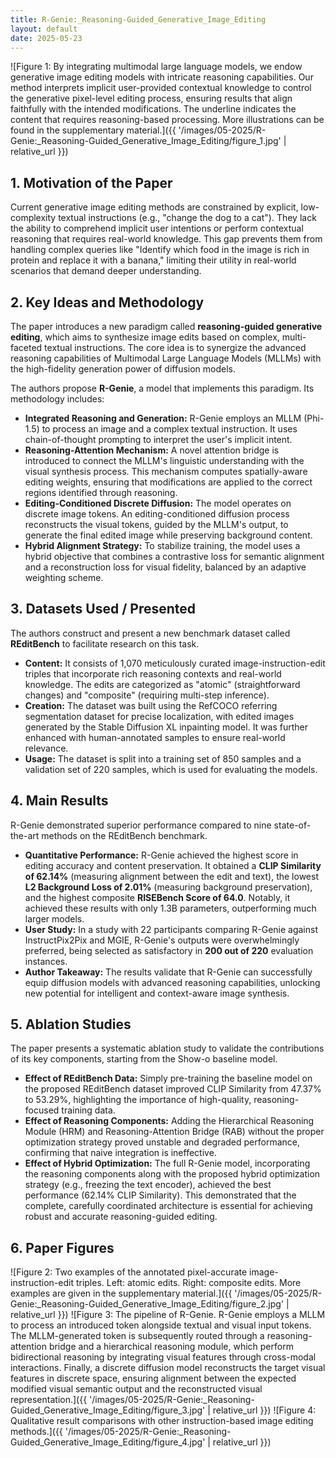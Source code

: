 ```yaml
---
title: R-Genie:_Reasoning-Guided_Generative_Image_Editing
layout: default
date: 2025-05-23
---
```

![Figure 1: By integrating multimodal large language models, we endow generative image editing models with intricate reasoning capabilities. Our method interprets implicit user-provided contextual knowledge to control the generative pixel-level editing process, ensuring results that align faithfully with the intended modifications. The underline indicates the content that requires reasoning-based processing. More illustrations can be found in the supplementary material.]({{ '/images/05-2025/R-Genie:_Reasoning-Guided_Generative_Image_Editing/figure_1.jpg' | relative_url }})
## 1. Motivation of the Paper
Current generative image editing methods are constrained by explicit, low-complexity textual instructions (e.g., "change the dog to a cat"). They lack the ability to comprehend implicit user intentions or perform contextual reasoning that requires real-world knowledge. This gap prevents them from handling complex queries like "Identify which food in the image is rich in protein and replace it with a banana," limiting their utility in real-world scenarios that demand deeper understanding.

## 2. Key Ideas and Methodology
The paper introduces a new paradigm called **reasoning-guided generative editing**, which aims to synthesize image edits based on complex, multi-faceted textual instructions. The core idea is to synergize the advanced reasoning capabilities of Multimodal Large Language Models (MLLMs) with the high-fidelity generation power of diffusion models.

The authors propose **R-Genie**, a model that implements this paradigm. Its methodology includes:
- **Integrated Reasoning and Generation:** R-Genie employs an MLLM (Phi-1.5) to process an image and a complex textual instruction. It uses chain-of-thought prompting to interpret the user's implicit intent.
- **Reasoning-Attention Mechanism:** A novel attention bridge is introduced to connect the MLLM's linguistic understanding with the visual synthesis process. This mechanism computes spatially-aware editing weights, ensuring that modifications are applied to the correct regions identified through reasoning.
- **Editing-Conditioned Discrete Diffusion:** The model operates on discrete image tokens. An editing-conditioned diffusion process reconstructs the visual tokens, guided by the MLLM's output, to generate the final edited image while preserving background content.
- **Hybrid Alignment Strategy:** To stabilize training, the model uses a hybrid objective that combines a contrastive loss for semantic alignment and a reconstruction loss for visual fidelity, balanced by an adaptive weighting scheme.

## 3. Datasets Used / Presented
The authors construct and present a new benchmark dataset called **REditBench** to facilitate research on this task.
- **Content:** It consists of 1,070 meticulously curated image-instruction-edit triples that incorporate rich reasoning contexts and real-world knowledge. The edits are categorized as "atomic" (straightforward changes) and "composite" (requiring multi-step inference).
- **Creation:** The dataset was built using the RefCOCO referring segmentation dataset for precise localization, with edited images generated by the Stable Diffusion XL inpainting model. It was further enhanced with human-annotated samples to ensure real-world relevance.
- **Usage:** The dataset is split into a training set of 850 samples and a validation set of 220 samples, which is used for evaluating the models.

## 4. Main Results
R-Genie demonstrated superior performance compared to nine state-of-the-art methods on the REditBench benchmark.
- **Quantitative Performance:** R-Genie achieved the highest score in editing accuracy and content preservation. It obtained a **CLIP Similarity of 62.14%** (measuring alignment between the edit and text), the lowest **L2 Background Loss of 2.01%** (measuring background preservation), and the highest composite **RISEBench Score of 64.0**. Notably, it achieved these results with only 1.3B parameters, outperforming much larger models.
- **User Study:** In a study with 22 participants comparing R-Genie against InstructPix2Pix and MGIE, R-Genie's outputs were overwhelmingly preferred, being selected as satisfactory in **200 out of 220** evaluation instances.
- **Author Takeaway:** The results validate that R-Genie can successfully equip diffusion models with advanced reasoning capabilities, unlocking new potential for intelligent and context-aware image synthesis.

## 5. Ablation Studies
The paper presents a systematic ablation study to validate the contributions of its key components, starting from the Show-o baseline model.
- **Effect of REditBench Data:** Simply pre-training the baseline model on the proposed REditBench dataset improved CLIP Similarity from 47.37% to 53.29%, highlighting the importance of high-quality, reasoning-focused training data.
- **Effect of Reasoning Components:** Adding the Hierarchical Reasoning Module (HRM) and Reasoning-Attention Bridge (RAB) without the proper optimization strategy proved unstable and degraded performance, confirming that naive integration is ineffective.
- **Effect of Hybrid Optimization:** The full R-Genie model, incorporating the reasoning components along with the proposed hybrid optimization strategy (e.g., freezing the text encoder), achieved the best performance (62.14% CLIP Similarity). This demonstrated that the complete, carefully coordinated architecture is essential for achieving robust and accurate reasoning-guided editing.

## 6. Paper Figures
![Figure 2: Two examples of the annotated pixel-accurate image-instruction-edit triples. Left: atomic edits. Right: composite edits. More examples are given in the supplementary material.]({{ '/images/05-2025/R-Genie:_Reasoning-Guided_Generative_Image_Editing/figure_2.jpg' | relative_url }})
![Figure 3: The pipeline of R-Genie. R-Genie employs a MLLM to process an introduced <REASON> token alongside textual and visual input tokens. The MLLM-generated <EDIT> token is subsequently routed through a reasoning-attention bridge and a hierarchical reasoning module, which perform bidirectional reasoning by integrating visual features through cross-modal interactions. Finally, a discrete diffusion model reconstructs the target visual features in discrete space, ensuring alignment between the expected modified visual semantic output and the reconstructed visual representation.]({{ '/images/05-2025/R-Genie:_Reasoning-Guided_Generative_Image_Editing/figure_3.jpg' | relative_url }})
![Figure 4: Qualitative result comparisons with other instruction-based image editing methods.]({{ '/images/05-2025/R-Genie:_Reasoning-Guided_Generative_Image_Editing/figure_4.jpg' | relative_url }})
